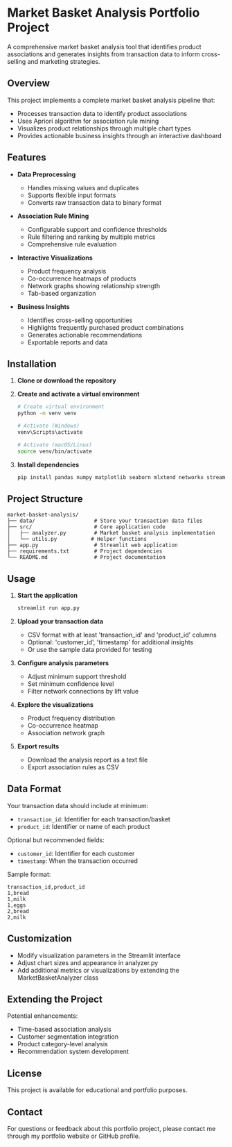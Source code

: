 # Market Basket Analysis Portfolio Project

A comprehensive market basket analysis tool that identifies product associations and generates insights from transaction data to inform cross-selling and marketing strategies.

## Overview

This project implements a complete market basket analysis pipeline that:
- Processes transaction data to identify product associations
- Uses Apriori algorithm for association rule mining
- Visualizes product relationships through multiple chart types
- Provides actionable business insights through an interactive dashboard

## Features

- **Data Preprocessing**
  - Handles missing values and duplicates
  - Supports flexible input formats
  - Converts raw transaction data to binary format

- **Association Rule Mining**
  - Configurable support and confidence thresholds
  - Rule filtering and ranking by multiple metrics
  - Comprehensive rule evaluation

- **Interactive Visualizations**
  - Product frequency analysis
  - Co-occurrence heatmaps of products
  - Network graphs showing relationship strength
  - Tab-based organization

- **Business Insights**
  - Identifies cross-selling opportunities
  - Highlights frequently purchased product combinations
  - Generates actionable recommendations
  - Exportable reports and data

## Installation

1. **Clone or download the repository**

2. **Create and activate a virtual environment**
   ```bash
   # Create virtual environment
   python -m venv venv
   
   # Activate (Windows)
   venv\Scripts\activate
   
   # Activate (macOS/Linux)
   source venv/bin/activate
   ```

3. **Install dependencies**
   ```bash
   pip install pandas numpy matplotlib seaborn mlxtend networkx streamlit
   ```

## Project Structure

```
market-basket-analysis/
├── data/                   # Store your transaction data files
├── src/                    # Core application code
│   ├── analyzer.py         # Market basket analysis implementation
│   └── utils.py           # Helper functions
├── app.py                  # Streamlit web application
├── requirements.txt        # Project dependencies
└── README.md               # Project documentation
```

## Usage

1. **Start the application**
   ```bash
   streamlit run app.py
   ```

2. **Upload your transaction data**
   - CSV format with at least 'transaction_id' and 'product_id' columns
   - Optional: 'customer_id', 'timestamp' for additional insights
   - Or use the sample data provided for testing

3. **Configure analysis parameters**
   - Adjust minimum support threshold
   - Set minimum confidence level
   - Filter network connections by lift value

4. **Explore the visualizations**
   - Product frequency distribution
   - Co-occurrence heatmap
   - Association network graph

5. **Export results**
   - Download the analysis report as a text file
   - Export association rules as CSV

## Data Format

Your transaction data should include at minimum:
- `transaction_id`: Identifier for each transaction/basket
- `product_id`: Identifier or name of each product

Optional but recommended fields:
- `customer_id`: Identifier for each customer
- `timestamp`: When the transaction occurred

Sample format:
```
transaction_id,product_id
1,bread
1,milk
1,eggs
2,bread
2,milk
```

## Customization

- Modify visualization parameters in the Streamlit interface
- Adjust chart sizes and appearance in analyzer.py
- Add additional metrics or visualizations by extending the MarketBasketAnalyzer class

## Extending the Project

Potential enhancements:
- Time-based association analysis
- Customer segmentation integration
- Product category-level analysis
- Recommendation system development

## License

This project is available for educational and portfolio purposes.

## Contact

For questions or feedback about this portfolio project, please contact me through my portfolio website or GitHub profile.
